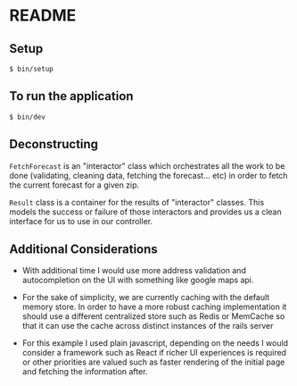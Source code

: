 # README

## Setup

```
$ bin/setup
```

## To run the application

```
$ bin/dev
```

## Deconstructing

`FetchForecast` is an "interactor" class which orchestrates all the work to be done  (validating, cleaning data, fetching the forecast... etc) in order to fetch the current forecast for a given zip.


`Result` class is a container for the results of "interactor" classes. This models the success or failure of those interactors and provides us a clean interface for us to use in our controller.

## Additional Considerations

- With additional time I would use more address validation and autocompletion on the UI with something like google maps api.

- For the sake of simplicity, we are currently caching with the default memory store. In order to have a more robust caching implementation it should use a different centralized store such as Redis or MemCache so that it can use the cache across distinct instances of the rails server

- For this example I used plain javascript, depending on the needs I would consider a framework such as React if richer UI experiences is required or other priorities are valued such as faster rendering of the initial page and fetching the information after.
